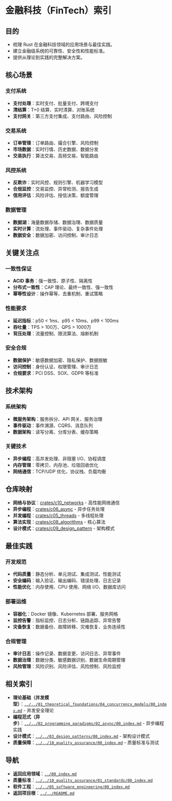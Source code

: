 # 金融科技（FinTech）索引

## 目的

- 梳理 Rust 在金融科技领域的应用场景与最佳实践。
- 建立金融级系统的可靠性、安全性和性能标准。
- 提供从理论到实践的完整解决方案。

## 核心场景

### 支付系统

- **支付处理**：实时支付、批量支付、跨境支付
- **清结算**：T+0 结算、实时清算、对账系统
- **支付网关**：第三方支付集成、支付路由、风险控制

### 交易系统

- **订单管理**：订单路由、撮合引擎、风险控制
- **市场数据**：实时行情、历史数据、数据分发
- **交易执行**：算法交易、高频交易、智能路由

### 风控系统

- **反欺诈**：实时风控、规则引擎、机器学习模型
- **合规监控**：交易监控、异常检测、报告生成
- **信用评估**：风险评估、授信决策、额度管理

### 数据管理

- **数据湖**：海量数据存储、数据治理、数据质量
- **实时计算**：流处理、事件驱动、复杂事件处理
- **数据安全**：数据加密、访问控制、审计日志

## 关键关注点

### 一致性保证

- **ACID 事务**：强一致性、原子性、隔离性
- **分布式一致性**：CAP 理论、最终一致性、强一致性
- **幂等性设计**：操作幂等、去重机制、重试策略

### 性能要求

- **延迟指标**：p50 < 1ms、p95 < 10ms、p99 < 100ms
- **吞吐量**：TPS > 100万、QPS > 1000万
- **背压处理**：流量控制、限流算法、熔断机制

### 安全合规

- **数据保护**：敏感数据加密、隐私保护、数据脱敏
- **访问控制**：身份认证、权限管理、审计日志
- **合规要求**：PCI DSS、SOX、GDPR 等标准

## 技术架构

### 系统架构

- **微服务架构**：服务拆分、API 网关、服务治理
- **事件驱动**：事件溯源、CQRS、消息队列
- **数据架构**：读写分离、分库分表、缓存策略

### 关键技术

- **异步编程**：高并发处理、非阻塞 I/O、协程调度
- **内存管理**：零拷贝、内存池、垃圾回收优化
- **网络通信**：TCP/UDP 优化、协议栈、负载均衡

## 仓库映射

- **网络与协议**：[crates/c10_networks](../../../crates/c10_networks/) - 高性能网络通信
- **异步编程**：[crates/c06_async](../../../crates/c06_async/) - 异步任务处理
- **并发编程**：[crates/c05_threads](../../../crates/c05_threads/) - 多线程处理
- **算法实现**：[crates/c08_algorithms](../../../crates/c08_algorithms/) - 核心算法
- **设计模式**：[crates/c09_design_pattern](../../../crates/c09_design_pattern/) - 架构模式

## 最佳实践

### 开发规范

- **代码质量**：静态分析、单元测试、集成测试、性能测试
- **安全编码**：输入验证、输出编码、错误处理、日志记录
- **性能优化**：内存使用、CPU 使用、网络 I/O、数据库访问

### 部署运维

- **容器化**：Docker 镜像、Kubernetes 部署、服务网格
- **监控告警**：指标监控、日志分析、链路追踪、异常告警
- **灾备恢复**：数据备份、故障转移、灾难恢复、业务连续性

### 合规管理

- **审计日志**：操作记录、数据变更、访问日志、异常事件
- **数据治理**：数据分类、敏感数据识别、数据生命周期管理
- **风险管理**：风险识别、风险评估、风险控制、风险监控

## 相关索引

- **理论基础（并发模型）**：[`../../01_theoretical_foundations/04_concurrency_models/00_index.md`](../../01_theoretical_foundations/04_concurrency_models/00_index.md) - 并发安全理论
- **编程范式（异步）**：[`../../02_programming_paradigms/02_async/00_index.md`](../../02_programming_paradigms/02_async/00_index.md) - 异步编程实践
- **设计模式**：[`../../03_design_patterns/00_index.md`](../../03_design_patterns/00_index.md) - 架构设计模式
- **质量保障**：[`../../10_quality_assurance/00_index.md`](../../10_quality_assurance/00_index.md) - 质量标准与测试

## 导航

- **返回应用领域**：[`../00_index.md`](../00_index.md)
- **质量标准**：[`../../10_quality_assurance/01_standards/00_index.md`](../../10_quality_assurance/01_standards/00_index.md)
- **软件工程**：[`../../05_software_engineering/00_index.md`](../../05_software_engineering/00_index.md)
- **返回项目根**：[`../../README.md`](../../README.md)
